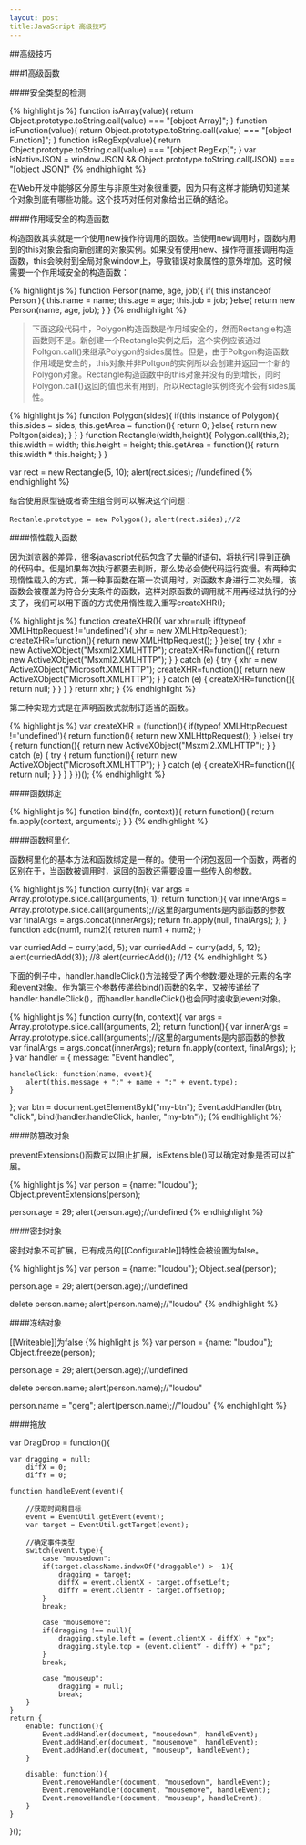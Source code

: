 ```yaml
---
layout: post
title:JavaScript 高级技巧
---
```


##高级技巧

###1高级函数

####安全类型的检测

{% highlight js %}
function isArray(value){
	return Object.prototype.toString.call(value) === "[object Array]";
}
function isFunction(value){
	return Object.prototype.toString.call(value) === "[object Function]";
}
function isRegExp(value){
	return Object.prototype.toString.call(value) === "[object RegExp]";
}
var isNativeJSON = window.JSON && Object.prototype.toString.call(JSON) === "[object JSON]"
{% endhighlight %}

在Web开发中能够区分原生与非原生对象很重要，因为只有这样才能确切知道某个对象到底有哪些功能。这个技巧对任何对象给出正确的结论。

####作用域安全的构造函数

构造函数其实就是一个使用new操作符调用的函数。当使用new调用时，函数内用到的this对象会指向新创建的对象实例。如果没有使用new、操作符直接调用构造函数，this会映射到全局对象window上，导致错误对象属性的意外增加。这时候需要一个作用域安全的构造函数：

{% highlight js %}
function Person(name, age, job){
	if( this instanceof Person ){
	this.name = name;
	this.age = age;
	this.job = job;
	}else{
		return new Person(name, age, job);
	}
}
{% endhighlight %}

>下面这段代码中，Polygon构造函数是作用域安全的，然而Rectangle构造函数则不是。新创建一个Rectangle实例之后，这个实例应该通过Poltgon.call()来继承Polygon的sides属性。但是，由于Poltgon构造函数作用域是安全的，this对象并非Poltgon的实例所以会创建并返回一个新的Polygon对象。Rectangle构造函数中的this对象并没有的到增长，同时Polygon.call()返回的值也米有用到，所以Rectagle实例终究不会有sides属性。

{% highlight js %}
function Polygon(sides){
	if(this instance of Polygon){
		this.sides = sides;
		this.getArea = function(){
			return 0;
		}else{
			return new Poltgon(sides);
		}
	}
}
function Rectangle(width,height){
	Polygon.call(this,2);
	this.width = width;
	this.height = height;
	this.getArea = function(){
		return this.width * this.height;
	}
}

var rect = new Rectangle(5, 10);
alert(rect.sides);	//undefined
{% endhighlight %}


结合使用原型链或者寄生组合则可以解决这个问题：

`Rectanle.prototype = new Polygon();`
`alert(rect.sides);//2`

####惰性载入函数

因为浏览器的差异，很多javascript代码包含了大量的if语句，将执行引导到正确的代码中。但是如果每次执行都要去判断，那么势必会使代码运行变慢。有两种实现惰性载入的方式，第一种事函数在第一次调用时，对函数本身进行二次处理，该函数会被覆盖为符合分支条件的函数，这样对原函数的调用就不用再经过执行的分支了，我们可以用下面的方式使用惰性载入重写createXHR();

{% highlight js %}
function createXHR(){
    var xhr=null;
    if(typeof XMLHttpRequest !='undefined'){
        xhr = new XMLHttpRequest();
        createXHR=function(){
            return new XMLHttpRequest();
        }
    }else{
        try {
            xhr = new ActiveXObject("Msxml2.XMLHTTP");
            createXHR=function(){
                return new ActiveXObject("Msxml2.XMLHTTP");
            }
        }
        catch (e) {
            try {
                xhr = new ActiveXObject("Microsoft.XMLHTTP");
                createXHR=function(){
                    return new ActiveXObject("Microsoft.XMLHTTP");
                }
            }
            catch (e) {
                createXHR=function(){
                    return null;
                }
            }
        }
    }
    return xhr;
}
{% endhighlight %}

第二种实现方式是在声明函数式就制订适当的函数。

{% highlight js %}
var createXHR = (function(){
    if(typeof XMLHttpRequest !='undefined'){
        return function(){
            return new XMLHttpRequest();
        }
    }else{
        try {
            return function(){
                return new ActiveXObject("Msxml2.XMLHTTP");
            }
        }
        catch (e) {
            try {
               return function(){
                    return new ActiveXObject("Microsoft.XMLHTTP");
                }
            }
            catch (e) {
                createXHR=function(){
                    return null;
                }
            }
        }
    }
})();
{% endhighlight %}

####函数绑定

{% highlight js %}
function bind(fn, context)}{
	return function(){
		return fn.apply(context, arguments);
	}
}
{% endhighlight %}

####函数柯里化

函数柯里化的基本方法和函数绑定是一样的。使用一个闭包返回一个函数，两者的区别在于，当函数被调用时，返回的函数还需要设置一些传入的参数。

{% highlight js %}
function curry(fn){
	var args = Array.prototype.slice.call(arguments, 1);
	return function(){
		var innerArgs = Array.prototype.slice.call(arguments);//这里的arguments是内部函数的参数
		var finalArgs = args.concat(innerArgs);
		return fn.apply(null, finalArgs);
	};
}
function add(num1, num2){
	returen num1 + num2;
}

var curriedAdd = curry(add, 5);
var curriedAdd = curry(add, 5, 12);
alert(curriedAdd(3)); //8
alert(curriedAdd()); //12
{% endhighlight %}


下面的例子中，handler.handleClick()方法接受了两个参数:要处理的元素的名字和event对象。作为第三个参数传递给bind()函数的名字，又被传递给了handler.handleClick()，而handler.handleClick()也会同时接收到event对象。

{% highlight js %}
function curry(fn, context){
	var args = Array.prototype.slice.call(arguments, 2);
	return function(){
		var innerArgs = Array.prototype.slice.call(arguments);//这里的arguments是内部函数的参数
		var finalArgs = args.concat(innerArgs);
		return fn.apply(context, finalArgs);
	};
}
var handler = {
	message: "Event handled",

	handleClick: function(name, event){
		alert(this.message + ":" + name + ":" + event.type);
	}
};
var btn = document.getElementById("my-btn");
Event.addHandler(btn, "click", bind(handler.handleClick, hanler, "my-btn"));
{% endhighlight %}

####防篡改对象

preventExtensions()函数可以阻止扩展，isExtensible()可以确定对象是否可以扩展。

{% highlight js %}
var person = {name: "loudou"};
Object.preventExtensions(person);

person.age = 29;
alert(person.age);//undefined
{% endhighlight %}

####密封对象

密封对象不可扩展，已有成员的[[Configurable]]特性会被设置为false。

{% highlight js %}
var person = {name: "loudou"};
Object.seal(person);

person.age = 29;
alert(person.age);//undefined

delete person.name;
alert(person.name);//"loudou"
{% endhighlight %}

####冻结对象

[[Writeable]]为false
{% highlight js %}
var person = {name: "loudou"};
Object.freeze(person);

person.age = 29;
alert(person.age);//undefined

delete person.name;
alert(person.name);//"loudou"

person.name = "gerg";
alert(person.name);//"loudou"
{% endhighlight %}

####拖放

var  DragDrop = function(){
	
	var dragging = null;
		diffX = 0;
		diffY = 0;

	function handleEvent(event){

		//获取时间和目标
		event = EventUtil.getEvent(event);
		var target = EventUtil.getTarget(event);

		//确定事件类型
		switch(event.type){
			case "mousedown":
			if(target.className.indwxOf("draggable") > -1){
				dragging = target;
				diffX = event.clientX - target.offsetLeft;
				diffY = event.clientY - target.offsetTop;
			}
			break;

			case "mousemove":
			if(dragging !== null){
				dragging.style.left = (event.clientX - diffX) + "px";
				dragging.style.top = (event.clientY - diffY) + "px";
			}
			break;

			case "mouseup":
				dragging = null;
				break;
		}
	}
	return {
		enable: function(){
			Event.addHandler(document, "mousedown", handleEvent);
			Event.addHandler(document, "mousemove", handleEvent);
			Event.addHandler(document, "mouseup", handleEvent);
		}

		disable: function(){
			Event.removeHandler(document, "mousedown", handleEvent);
			Event.removeHandler(document, "mousemove", handleEvent);
			Event.removeHandler(document, "mouseup", handleEvent);
		}
	}
}();